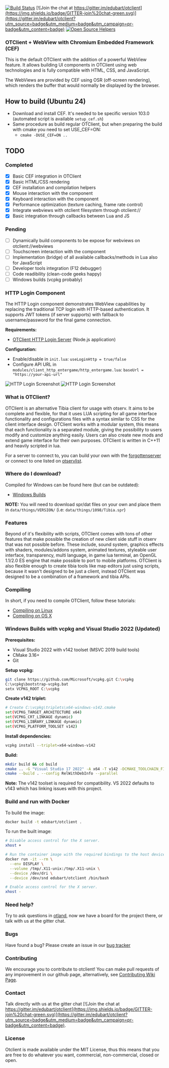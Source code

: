 [![Build Status](https://github.com/edubart/otclient/actions/workflows/build-vcpkg.yml/badge.svg)](https://github.com/edubart/otclient/actions/workflows/build-vcpkg.yml) [![Join the chat at https://gitter.im/edubart/otclient](https://img.shields.io/badge/GITTER-join%20chat-green.svg)](https://gitter.im/edubart/otclient?utm_source=badge&utm_medium=badge&utm_campaign=pr-badge&utm_content=badge) [![Open Source Helpers](https://www.codetriage.com/edubart/otclient/badges/users.svg)](https://www.codetriage.com/edubart/otclient)

### OTClient + WebView with Chromium Embedded Framework (CEF)

This is the default OTClient with the addition of a powerful WebView feature. It allows building UI 
components in OTClient using web technologies and is fully compatible with HTML, CSS, and JavaScript.

The WebViews are provided by CEF using OSR (off-screen rendering), which renders the buffer that would
normally be displayed by the browser.

## How to build (Ubuntu 24)

- Download and install CEF. It's needed to be specific version 103.0 (automated script is available `setup_cef.sh`)
- Same procedure as build regular OTClient, but when preparing the build with cmake you need to set USE_CEF=ON:
  - `cmake -DUSE_CEF=ON ..`

## TODO

### Completed

- [x] Basic CEF integration in OTClient
- [x] Basic HTML/CSS rendering
- [x] CEF installation and compilation helpers
- [x] Mouse interaction with the component
- [x] Keyboard interaction with the component
- [x] Performance optimization (texture caching, frame rate control)
- [x] Integrate webviews with otclient filesystem through otclient://
- [x] Basic integration through callbacks between Lua and JS

### Pending

- [ ] Dynamically build components to be expose for webviews on otclient://webviews
- [ ] Touchscreen interaction with the component
- [ ] Implementation (bridge) of all available callbacks/methods in Lua also for JavaScript
- [ ] Developer tools integration (F12 debugger)
- [ ] Code readibility (clean-code geeks happy)
- [ ] Windows builds (vcpkg probably)

### HTTP Login Component

The HTTP Login component demonstrates WebView capabilities by replacing the traditional TCP login with HTTP-based authentication. It supports JWT tokens (if server supports) with fallback to username/password for the final game connection.

**Requirements:**
- [OTClient HTTP Login Server](https://github.com/LeandroPerrotta/otclient-http-login-server) (Node.js application)

**Configuration:**
- Enable/disable in `init.lua`: `useLoginHttp = true/false`
- Configure API URL in `modules/client_http_entergame/http_entergame.lua`: `baseUrl = "https://your-api-url"`

![HTTP Login Screenshot](images/httplogin_1.png "HTTP Login Component")
![HTTP Login Screenshot](images/httplogin_2.png "Character Selection")

### What is OTClient?

OTClient is an alternative Tibia client for usage with otserv. It aims to be complete and flexible,
for that it uses LUA scripting for all game interface functionality and configurations files with a syntax
similar to CSS for the client interface design. OTClient works with a modular system, this means
that each functionality is a separated module, giving the possibility to users modify and customize
anything easily. Users can also create new mods and extend game interface for their own purposes.
OTClient is written in C++11 and heavily scripted in lua.

For a server to connect to, you can build your own with the [forgottenserver](https://github.com/otland/forgottenserver)
or connect to one listed on [otservlist](https://otservlist.org/).

### Where do I download?

Compiled for Windows can be found here (but can be outdated):
* [Windows Builds](http://otland.net/threads/otclient-builds-windows.217977/)

**NOTE:** You will need to download spr/dat files on your own and place them in `data/things/VERSION/` (i.e: `data/things/1098/Tibia.spr`)

### Features

Beyond of it's flexibility with scripts, OTClient comes with tons of other features that make possible
the creation of new client side stuff in otserv that was not possible before. These include,
sound system, graphics effects with shaders, modules/addons system, animated textures,
styleable user interface, transparency, multi language, in game lua terminal, an OpenGL 1.1/2.0 ES engine that make possible
to port to mobile platforms. OTClient is also flexible enough to
create tibia tools like map editors just using scripts, because it wasn't designed to be just a
client, instead OTClient was designed to be a combination of a framework and tibia APIs.

### Compiling

In short, if you need to compile OTClient, follow these tutorials:
* [Compiling on Linux](https://github.com/edubart/otclient/wiki/Compiling-on-Linux)
* [Compiling on OS X](https://github.com/edubart/otclient/wiki/Compiling-on-Mac-OS-X)

### Windows Builds with vcpkg and Visual Studio 2022 (Updated)

**Prerequisites:**
- Visual Studio 2022 with v142 toolset (MSVC 2019 build tools)
- CMake 3.16+
- Git

**Setup vcpkg:**
```bash
git clone https://github.com/Microsoft/vcpkg.git C:\vcpkg
C:\vcpkg\bootstrap-vcpkg.bat
setx VCPKG_ROOT C:\vcpkg
```

**Create v142 triplet:**
```bash
# Create C:\vcpkg\triplets\x64-windows-v142.cmake
set(VCPKG_TARGET_ARCHITECTURE x64)
set(VCPKG_CRT_LINKAGE dynamic)
set(VCPKG_LIBRARY_LINKAGE dynamic)
set(VCPKG_PLATFORM_TOOLSET v142)
```

**Install dependencies:**
```bash
vcpkg install --triplet=x64-windows-v142
```

**Build:**
```bash
mkdir build && cd build
cmake .. -G "Visual Studio 17 2022" -A x64 -T v142 -DCMAKE_TOOLCHAIN_FILE="%VCPKG_ROOT%/scripts/buildsystems/vcpkg.cmake" -DVCPKG_TARGET_TRIPLET=x64-windows-v142
cmake --build . --config RelWithDebInfo --parallel
```

**Note:** The v142 toolset is required for compatibility. VS 2022 defaults to v143 which has linking issues with this project.

### Build and run with Docker

To build the image:

```sh
docker build -t edubart/otclient .
```

To run the built image:

```sh
# Disable access control for the X server.
xhost +

# Run the container image with the required bindings to the host devices and volumes.
docker run -it --rm \
  --env DISPLAY \
  --volume /tmp/.X11-unix:/tmp/.X11-unix \
  --device /dev/dri \
  --device /dev/snd edubart/otclient /bin/bash

# Enable access control for the X server.
xhost -
```

### Need help?

Try to ask questions in [otland](http://otland.net/f494/), now we have a board for the project there,
or talk with us at the gitter chat.

### Bugs

Have found a bug? Please create an issue in our [bug tracker](https://github.com/edubart/otclient/issues)

### Contributing

We encourage you to contribute to otclient! You can make pull requests of any improvement in our github page, alternatively, see [Contributing Wiki Page](https://github.com/edubart/otclient/wiki/Contributing).

### Contact

Talk directly with us at the gitter chat [![Join the chat at https://gitter.im/edubart/otclient](https://img.shields.io/badge/GITTER-join%20chat-green.svg)](https://gitter.im/edubart/otclient?utm_source=badge&utm_medium=badge&utm_campaign=pr-badge&utm_content=badge).

### License

Otclient is made available under the MIT License, thus this means that you are free
to do whatever you want, commercial, non-commercial, closed or open.

